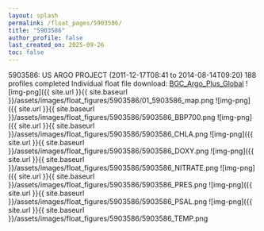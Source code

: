 ```yaml
---
layout: splash
permalink: /float_pages/5903586/
title: "5903586"
author_profile: false
last_created_on: 2025-09-26
toc: false
---
```

 
5903586: US ARGO PROJECT (2011-12-17T08:41 to 2014-08-14T09:20)
188 profiles completed
Individual float file download: [BGC_Argo_Plus_Global](https://ftp.soest.hawaii.edu/bgc_argo_plus/Individual_Floats/outliers_removed/5903586_Sprof_processed.nc)
![img-png]({{ site.url }}{{ site.baseurl }}/assets/images/float_figures/5903586/01_5903586_map.png
![img-png]({{ site.url }}{{ site.baseurl }}/assets/images/float_figures/5903586/5903586_BBP700.png
![img-png]({{ site.url }}{{ site.baseurl }}/assets/images/float_figures/5903586/5903586_CHLA.png
![img-png]({{ site.url }}{{ site.baseurl }}/assets/images/float_figures/5903586/5903586_DOXY.png
![img-png]({{ site.url }}{{ site.baseurl }}/assets/images/float_figures/5903586/5903586_NITRATE.png
![img-png]({{ site.url }}{{ site.baseurl }}/assets/images/float_figures/5903586/5903586_PRES.png
![img-png]({{ site.url }}{{ site.baseurl }}/assets/images/float_figures/5903586/5903586_PSAL.png
![img-png]({{ site.url }}{{ site.baseurl }}/assets/images/float_figures/5903586/5903586_TEMP.png
